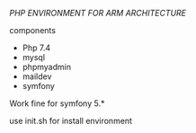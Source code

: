 *PHP ENVIRONMENT FOR ARM ARCHITECTURE*

components

- Php 7.4
- mysql
- phpmyadmin
- maildev
- symfony

Work fine for symfony 5.*


use init.sh for install environment

